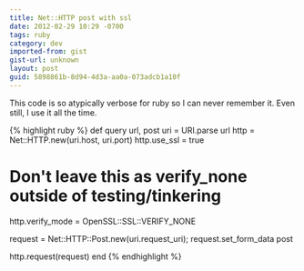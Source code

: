 ```yaml
---
title: Net::HTTP post with ssl
date: 2012-02-29 10:29 -0700
tags: ruby
category: dev
imported-from: gist
gist-url: unknown
layout: post
guid: 5898861b-8d94-4d3a-aa0a-073adcb1a10f
---
```

This code is so atypically verbose for ruby so I can never remember it. Even still, I use it all the time.

{% highlight ruby %}
def query url, post
  uri = URI.parse url
  http = Net::HTTP.new(uri.host, uri.port)
  http.use_ssl = true

  # Don't leave this as verify_none outside of testing/tinkering
  http.verify_mode = OpenSSL::SSL::VERIFY_NONE

  request = Net::HTTP::Post.new(uri.request_uri);
  request.set_form_data post

  http.request(request)
end
{% endhighlight %}


